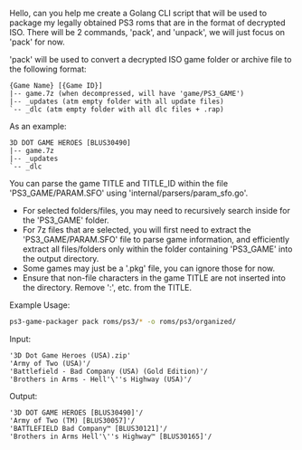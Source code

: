 Hello, can you help me create a Golang CLI script that will be used to package my legally obtained PS3 roms that are in the format of decrypted ISO. There will be 2 commands, 'pack', and 'unpack', we will just focus on 'pack' for now.

'pack' will be used to convert a decrypted ISO game folder or archive file to the following format:

```
{Game Name} [{Game ID}]
|-- game.7z (when decompressed, will have 'game/PS3_GAME')
|-- _updates (atm empty folder with all update files)
`-- _dlc (atm empty folder with all dlc files + .rap)
```

As an example:
```
3D DOT GAME HEROES [BLUS30490]
|-- game.7z
|-- _updates
`-- _dlc
```

You can parse the game TITLE and TITLE_ID within the file 'PS3_GAME/PARAM.SFO' using 'internal/parsers/param_sfo.go'.

- For selected folders/files, you may need to recursively search inside for the 'PS3_GAME' folder.
- For 7z files that are selected, you will first need to extract the 'PS3_GAME/PARAM.SFO' file to parse game information, and efficiently extract all files/folders only within the folder containing 'PS3_GAME' into the output directory.
- Some games may just be a '.pkg' file, you can ignore those for now.
- Ensure that non-file characters in the game TITLE are not inserted into the directory. Remove ':', etc. from the TITLE.


Example Usage:

```bash
ps3-game-packager pack roms/ps3/* -o roms/ps3/organized/ 
```

Input:

```
'3D Dot Game Heroes (USA).zip'
'Army of Two (USA)'/
'Battlefield - Bad Company (USA) (Gold Edition)'/
'Brothers in Arms - Hell'\''s Highway (USA)'/
```

Output:

```
'3D DOT GAME HEROES [BLUS30490]'/
'Army of Two (TM) [BLUS30057]'/
'BATTLEFIELD Bad Company™ [BLUS30121]'/
'Brothers in Arms Hell'\''s Highway™ [BLUS30165]'/
```
